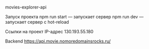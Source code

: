 movies-explorer-api

Запуск проекта
npm run start — запускает сервер
npm run dev — запускает сервер с hot-reload

Ссылки на проект
IP-адрес 130.193.55.180

Backend https://api.movie.nomoredomainsrocks.ru/
